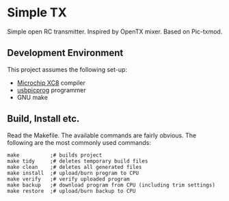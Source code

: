 # Simple TX

Simple open RC transmitter. Inspired by OpenTX mixer. Based on Pic-txmod.

## Development Environment

This project assumes the following set-up:

- [Microchip XC8](http://www.microchip.com/mplab/compilers) compiler
- [usbpicprog](http://usbpicprog.org/) programmer
- GNU make

## Build, Install etc.

Read the Makefile. The available commands are fairly obvious. The following are the most commonly used commands:

    make          ;# builds project 
    make tidy     ;# deletes temporary build files
    make clean    ;# deletes all generated files
    make install  ;# upload/burn program to CPU
    make verify   ;# verify uploaded program
    make backup   ;# download program from CPU (including trim settings)
    make restore  ;# upload/burn backup to CPU


